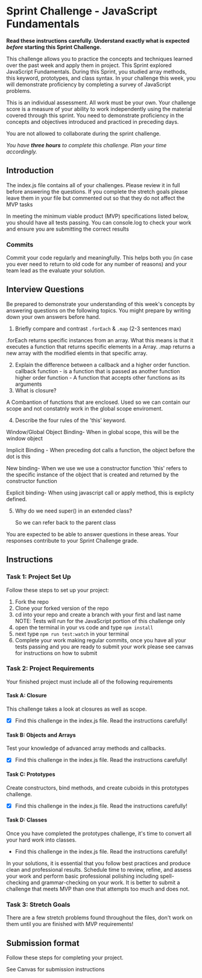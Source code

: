 # Sprint Challenge - JavaScript Fundamentals

**Read these instructions carefully. Understand exactly what is expected _before_ starting this Sprint Challenge.**

This challenge allows you to practice the concepts and techniques learned over the past week and apply them in project. This Sprint explored JavaScript Fundamentals. During this Sprint, you studied array methods, this keyword, prototypes, and class syntax. In your challenge this week, you will demonstrate proficiency by completing a survey of JavaScript problems.

This is an individual assessment. All work must be your own. Your challenge score is a measure of your ability to work independently using the material covered through this sprint. You need to demonstrate proficiency in the concepts and objectives introduced and practiced in preceding days.

You are not allowed to collaborate during the sprint challenge.

_You have **three hours** to complete this challenge. Plan your time accordingly._

## Introduction

The index.js file contains all of your challenges. Please review it in full before answering the questions. If you complete the stretch goals please leave them in your file but commented out so that they do not affect the MVP tasks

In meeting the minimum viable product (MVP) specifications listed below, you should have all tests passing. You can console.log to check your work and ensure you are submitting the correct results

### Commits

Commit your code regularly and meaningfully. This helps both you (in case you ever need to return to old code for any number of reasons) and your team lead as the evaluate your solution.

## Interview Questions

Be prepared to demonstrate your understanding of this week's concepts by answering questions on the following topics. You might prepare by writing down your own answers before hand.

1. Briefly compare and contrast `.forEach` & `.map` (2-3 sentences max)

.forEach returns specific instances from an array. What this means is that it executes a function that returns specific elements in a Array.
.map returns a new array with the modified elemts in that specific array.

2. Explain the difference between a callback and a higher order function.
   callback function - is a function that is passed as another function
   higher order function - A function that accepts other functions as its arguments
3. What is closure?

A Combantion of functions that are enclosed. Used so we can contain our scope and not constatnly work in the global scope enviroment.

4. Describe the four rules of the 'this' keyword.

Window/Global Object Binding- When in global scope, this will be the window object

Implicit Binding - When preceding dot calls a function, the object before the dot is this

New binding- When we use we use a constructor function 'this' refers to the specific instance of the object that is created and returned by the constructor function

Explicit binding- When using javascript call or apply method, this is explicty defined.

5. Why do we need super() in an extended class?

   So we can refer back to the parent class

You are expected to be able to answer questions in these areas. Your responses contribute to your Sprint Challenge grade.

## Instructions

### Task 1: Project Set Up

Follow these steps to set up your project:

1. Fork the repo
2. Clone your forked version of the repo
3. cd into your repo and create a branch with your first and last name
   NOTE: Tests will run for the JavaScript portion of this challenge only
4. open the terminal in your vs code and type `npm install`
5. next type `npm run test:watch` in your terminal
6. Complete your work making regular commits, once you have all your tests passing and you are ready to submit your work please see canvas for instructions on how to submit

### Task 2: Project Requirements

Your finished project must include all of the following requirements

#### Task A: Closure

This challenge takes a look at closures as well as scope.

- [x] Find this challenge in the index.js file. Read the instructions carefully!

#### Task B: Objects and Arrays

Test your knowledge of advanced array methods and callbacks.

- [x] Find this challenge in the index.js file. Read the instructions carefully!

#### Task C: Prototypes

Create constructors, bind methods, and create cuboids in this prototypes challenge.

- [x] Find this challenge in the index.js file. Read the instructions carefully!

#### Task D: Classes

Once you have completed the prototypes challenge, it's time to convert all your hard work into classes.

- Find this challenge in the index.js file. Read the instructions carefully!

In your solutions, it is essential that you follow best practices and produce clean and professional results. Schedule time to review, refine, and assess your work and perform basic professional polishing including spell-checking and grammar-checking on your work. It is better to submit a challenge that meets MVP than one that attempts too much and does not.

### Task 3: Stretch Goals

There are a few stretch problems found throughout the files, don't work on them until you are finished with MVP requirements!

## Submission format

Follow these steps for completing your project.

See Canvas for submission instructions
